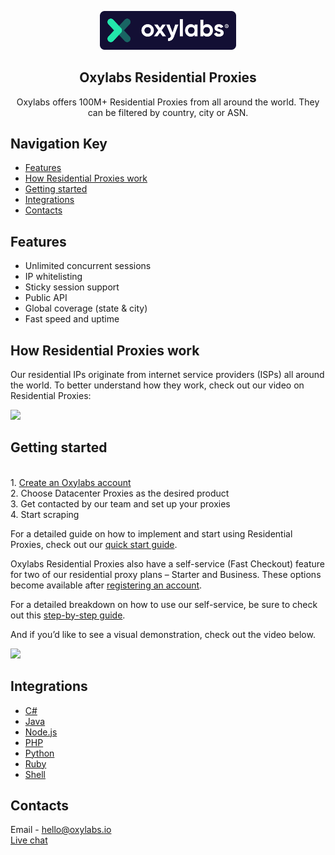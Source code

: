 <p align="center">
    <a href="https://oxylabs.io/">
      <img src="../images/oxy_logo.png" alt="Oxylabs logo" width="218">
    </a>
</p>

<h2 align="center">
  Oxylabs Residential Proxies
</h2>

<p align="center">
Oxylabs offers 100M+ Residential Proxies from all around the world. They can be filtered by country, city or ASN.
  
</p>

## Navigation Key

- [Features](#features)
- [How Residential Proxies work](#how-residential-proxies-work)
- [Getting started](#getting-started)
- [Integrations](#integrations)
- [Contacts](#contacts)

## Features

- Unlimited concurrent sessions
- IP whitelisting 
- Sticky session support
- Public API
- Global coverage (state & city)
- Fast speed and uptime 
 
## How Residential Proxies work

Our residential IPs originate from internet service providers (ISPs) all around the world. To better understand how they work, check out our video on Residential Proxies:

[![](https://img.youtube.com/vi/uN8Y3MZpj8U/0.jpg)](https://www.youtube.com/watch?v=uN8Y3MZpj8U)
  
## Getting started
<br> 1. [Create an Oxylabs account](https://dashboard.oxylabs.io/registration)
<br> 2. Choose Datacenter Proxies as the desired product
<br> 3. Get contacted by our team and set up your proxies
<br> 4. Start scraping

For a detailed guide on how to implement and start using Residential Proxies, check out our [quick start guide](https://oxylabs.io/blog/residential-proxies-quick-start-guide). 

Oxylabs Residential Proxies also have a self-service (Fast Checkout) feature for two of our residential proxy plans – Starter and Business. These options become available after [registering an account](https://dashboard.oxylabs.io/registration). 

For a detailed breakdown on how to use our self-service, be sure to check out this [step-by-step guide](https://oxylabs.io/blog/fast-checkout-guide).

And if you’d like to see a visual demonstration, check out the video below.

[![](https://img.youtube.com/vi/fdLA_gP6sHw/0.jpg)](https://www.youtube.com/watch?v=fdLA_gP6sHw)

## Integrations

- [C#](https://github.com/oxylabs/product-integrations/tree/master/residential-proxies/CSharp)
- [Java](https://github.com/oxylabs/product-integrations/tree/master/residential-proxies/Java)
- [Node.js](https://github.com/oxylabs/product-integrations/tree/master/residential-proxies/Nodejs)
- [PHP](https://github.com/oxylabs/product-integrations/tree/master/residential-proxies/PHP)
- [Python](https://github.com/oxylabs/product-integrations/tree/master/residential-proxies/Python)
- [Ruby](https://github.com/oxylabs/product-integrations/tree/master/residential-proxies/Ruby)
- [Shell](https://github.com/oxylabs/product-integrations/tree/master/residential-proxies/Shell)



## Contacts
Email - hello@oxylabs.io
<br><a href="https://oxylabs.drift.click/oxybot">Live chat</a>
